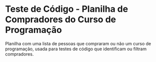 # Teste de Código - Planilha de Compradores do Curso de Programação
Planilha com uma lista de pessoas que compraram ou não um curso de programação, usada para testes de código que identificam ou filtram compradores.
